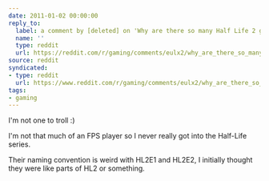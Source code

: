 ```yaml
---
date: 2011-01-02 00:00:00
reply_to:
  label: a comment by [deleted] on 'Why are there so many Half Life 2 games?' on /r/gaming
  name: ''
  type: reddit
  url: https://reddit.com/r/gaming/comments/eulx2/why_are_there_so_many_half_life_2_games/c1b27av/
source: reddit
syndicated:
- type: reddit
  url: https://www.reddit.com/r/gaming/comments/eulx2/why_are_there_so_many_half_life_2_games/c1b27oo/
tags:
- gaming
---
```


I'm not one to troll :)

I'm not that much of an FPS player so I never really got into the Half-Life series.

Their naming convention is weird with HL2E1 and HL2E2, I initially thought they were like parts of HL2 or something.